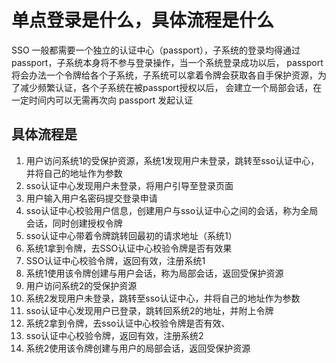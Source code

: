 # 单点登录是什么，具体流程是什么


SSO 一般都需要一个独立的认证中心（passport），子系统的登录均得通过passport，子系统本身将不参与登录操作，当一个系统登录成功以后，
passport将会办法一个令牌给各个子系统，子系统可以拿着令牌会获取各自手保护资源，为了减少频繁认证，各个子系统在被passport授权以后，
会建立一个局部会话，在一定时间内可以无需再次向 passport 发起认证

## 具体流程是

1. 用户访问系统1的受保护资源，系统1发现用户未登录，跳转至sso认证中心，并将自己的地址作为参数
2. sso认证中心发现用户未登录，将用户引导至登录页面
3. 用户输入用户名密码提交登录申请
4. sso认证中心校验用户信息，创建用户与sso认证中心之间的会话，称为全局会话，同时创建授权令牌
5. sso认证中心带着令牌跳转回最初的请求地址（系统1）
6. 系统1拿到令牌，去SSO认证中心校验令牌是否有效果
7. SSO认证中心校验令牌，返回有效，注册系统1
8. 系统1使用该令牌创建与用户会话，称为局部会话，返回受保护资源
9. 用户访问系统2的受保护资源
10. 系统2发现用户未登录，跳转至sso认证中心，并将自己的地址作为参数
11. sso认证中心发现用户已登录，跳转回系统2的地址，并附上令牌
12. 系统2拿到令牌，去sso认证中心校验令牌是否有效、
13. sso认证中心校验令牌，返回有效，注册系统2
14. 系统2使用该令牌创建与用户的局部会话，返回受保护资源